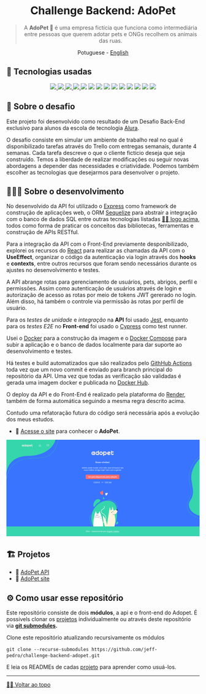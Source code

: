<div id='top' align="center">

  # Challenge Backend: AdoPet

  > A **AdoPet 🐾** é uma empresa fictícia que funciona como intermediária entre pessoas que querem adotar pets e ONGs recolhem os animais das ruas.  

  <a>Potuguese</a> -
  <a href="./docs/README_en.md">English</a>

</div>

<div id='tech'>

  ## 🤖 Tecnologias usadas

</div>
<div align="center">
  <a href='https://nodejs.org/' target='_blank'><img src="https://img.shields.io/badge/Node.js-white?style=for-the-badge&logo=node.js&logoColor=green">
  <a href='https://react.dev/' target='_blank'><img src="https://img.shields.io/badge/React-20232A?style=for-the-badge&logo=react&logoColor=61DAFB"/>
  <img src="https://img.shields.io/badge/JavaScript-F7DF1E?style=for-the-badge&logo=javascript&logoColor=black">
  <a href='https://expressjs.com/' target='_blank'><img src="https://img.shields.io/badge/Express-1572B6?style=for-the-badge&logo=express&logoColor=white">
  <a href='https://jwt.io/' target='_blank'><img src="https://img.shields.io/badge/JWT-61B?style=for-the-badge&logo=jsonwebtokens&logoColor=white"/></a>
  <a href='https://www.postgresql.org/' target='_blank'><img src="https://img.shields.io/badge/PostgreSQL-F6F5F2?style=for-the-badge&logo=postgresql&logoColor=blue"/></a>
  <a href='https://sequelize.org/' target='_blank'><img src="https://img.shields.io/badge/Sequelize-52B0E7?style=for-the-badge&logo=sequelize&logoColor=white"/></a>
  <a href='https://www.cypress.io/' target='_blank'><img src="https://img.shields.io/badge/Cypress-69D3A7?style=for-the-badge&logo=Cypress&logoColor=white"/></a>
  <a href='https://jestjs.io/' target='_blank'><img src="https://img.shields.io/badge/Jest-C21325?style=for-the-badge&logo=jest&logoColor=white"/></a>
  <a href='https://www.docker.com/' target='_blank'><img src="https://img.shields.io/badge/Docker-2496ED?style=for-the-badge&logo=docker&logoColor=white"/></a>
  <a href='https://render.com/' target='_blank'><img src="https://img.shields.io/badge/Render-46E3B7?style=for-the-badge&logo=render&logoColor=white"/></a>
  <a href='https://nodemon.io/' target='_blank'><img src="https://img.shields.io/badge/Nodemon-76D04B?style=for-the-badge&logo=nodemon&logoColor=white"/></a>
  <a href='https://docs.github.com/en/actions' target='_blank'><img src="https://img.shields.io/badge/GitHub Actions-2088FF?style=for-the-badge&logo=githubactions&logoColor=white"/></a>
  <a href='https://fakerjs.dev/' target='_blank'><img src="https://img.shields.io/badge/Faker-  06C167?style=for-the-badge&logoColor=white"/></a>
</div>


## 🦾 Sobre o desafio

Este projeto foi desenvolvido como resultado de um Desafio Back-End exclusivo para alunos da escola de tecnologia [Alura](https://www.alura.com.br).

O desafio consiste em simular um ambiente de trabalho real no qual é disponibilizado tarefas através do Trello com entregas semanais, durante 4 semanas. Cada tarefa descreve o que o cliente fictício deseja que seja construído. Temos a liberdade de realizar modificações ou seguir novas abordagens a depender das necessidades e criatividade. Podemos também escolher as tecnologias que desejarmos para desenvolver o projeto. 


## 👨🏽‍💻 Sobre o desenvolvimento

No desenvolvido da API foi utilizado o [Express](https://expressjs.com/) como framework de construção de aplicações web, o ORM [Sequelize]() para abstrair a integração com o banco de dados SQL entre outras tecnologias listadas <a href='#tech'>☝🏾 logo acima</a>, todos como forma de praticar os conceitos das bibliotecas, ferramentas e construção de APIs RESTful.

Para a integração da API com o Front-End previamente desponibilizado, explorei os recursos do [React](https://react.dev/) para realizar as chamadas da API com o **UseEffect**, organizar o código da autenticação via login através dos **hooks** e **contexts**, entre outros recursos que foram sendo necessários durante os ajustes no desenvolvimento e testes. 

A API abrange rotas para gerenciamento de usuários, pets, abrigos, perfil e permissões. Assim como autenticação de usuários através de login e autorização de acesso as rotas por meio de tokens JWT gererado no login. Além disso, há também o controle via permissão às rotas por perfil de usuário. 

Para os _testes de unidade_ e _integração_ na **API** foi usado [Jest](https://jestjs.io), enquanto para os _testes E2E_ no **Front-end** foi usado o [Cypress](https://www.cypress.io/) como test runner.

Usei o [Docker](https://www.docker.com/) para a construção da imagem e o [Docker Compose](https://docs.docker.com/compose/) para subir a aplicação e o banco de dados localmente para dar suporte ao desenvolvimento e testes. 

Há testes e build automatizados que são realizados pelo [GithHub Actions](https://docs.github.com/en/actions) toda vez que um novo commit é enviado para branch principal do repositório da API. Uma vez que todas as verificação são validadas é gerada uma imagem docker e publicada no [Docker Hub](https://hub.docker.com/repository/docker/jeffersonps/adopet-api/general).

O deploy da API e do Front-End é realizado pela plataforma do [Render](https://render.com/), também de forma automática seguindo a mesma regra descrito acima.

Contudo uma refatoração futura do código será necessária após a evolução dos meus estudos.

- 🚀 [Acesse o site](https://adopet.sapituca.site/) para conhecer o **AdoPet**.

<a href='https://adopet.sapituca.site/' target='_blank'><img src="./docs/assets/adopet.png"/></a>

<div id="projects">

## 🏗️ Projetos
- 🚀 [AdoPet API](https://github.com/jeff-pedro/adopet-api)
- 🐾 [AdoPet site](https://github.com/jeff-pedro/adopet-client)

</div>


## ⚙️ Como usar esse repositório

Este repositório consiste de dois **módulos**, a api e o front-end do Adopet.
É possivels clonar os [projetos](#projects) individualmente ou através deste repositório via **[git submodules](https://git-scm.com/book/en/v2/Git-Tools-Submodules).**

Clone este repositório atualizando recursivamente os módulos
```shell
git clone --recurse-submodules https://github.com/jeff-pedro/challenge-backend-adopet.git
```

E leia os READMEs de cadas [projeto](#projects) para aprender como usuá-los.

---

<a href='#top'>☝🏾 Voltar ao topo</a>
